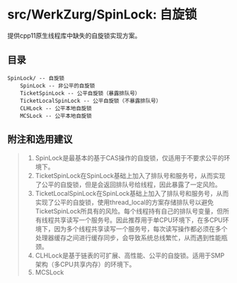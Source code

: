 # src/WerkZurg/SpinLock: 自旋锁

提供cpp11原生线程库中缺失的自旋锁实现方案。

## 目录

```
SpinLock/ -- 自旋锁
    SpinLock -- 非公平的自旋锁
    TicketSpinLock -- 公平自旋锁（暴露排队号）
    TicketLocalSpinLock -- 公平自旋锁（不暴露排队号）
    CLHLock -- 公平本地自旋锁
    MCSLock -- 公平本地自旋锁
```

## 附注和选用建议
> 1. SpinLock是最基本的基于CAS操作的自旋锁，仅适用于不要求公平的环境下。
> 2. TicketSpinLock在SpinLock基础上加入了排队号和服务号，从而实现了公平的自旋锁，但是会返回排队号给线程，因此暴露了一定风险。
> 3. TicketLocalSpinLock在SpinLock基础上加入了排队号和服务号，从而实现了公平的自旋锁，使用thread_local的方案存储排队号以避免TicketSpinLock所具有的风险。每个线程持有自己的排队号变量，但所有线程共享读写一个服务号。因此推荐用于单CPU环境下，在多CPU环境下，因为多个线程共享读写一个服务号，每次读写操作都必须在多个处理器缓存之间进行缓存同步，会导致系统总线繁忙，从而遇到性能瓶颈。
> 4. CLHLock是基于链表的可扩展、高性能、公平的自旋锁。适用于SMP架构（多CPU共享内存）的环境下。
> 5. MCSLock
